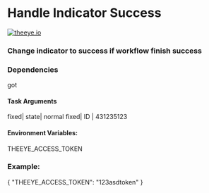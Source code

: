 # Handle Indicator Success

[![theeye.io](../images/logo-theeye-theOeye-logo2.png)](https://theeye.io/en/index.html)

### Change indicator to success if workflow finish success

### Dependencies

got

#### Task Arguments

fixed| state| normal 
fixed| ID   | 431235123

#### Environment Variables:

THEEYE_ACCESS_TOKEN

### Example:

{
  "THEEYE_ACCESS_TOKEN": "123asdtoken"
}
